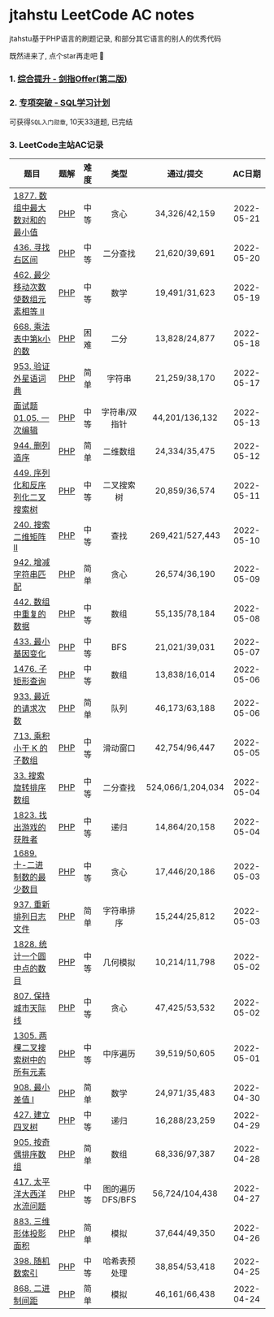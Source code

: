 # jtahstu LeetCode AC notes

jtahstu基于PHP语言的刷题记录, 和部分其它语言的别人的优秀代码

既然进来了, 点个star再走吧 🤣

### 1. [综合提升 - 剑指Offer(第二版)](剑指Offer/README.md)

### 2. [专项突破 - SQL学习计划](MySQL/README.md)
    
可获得`SQL入门勋章`, 10天33道题, 已完结

### 3. LeetCode主站AC记录

<!--| []() | [PHP]() |  |  |  | 2022-05- | -->

| 题目 | 题解 | 难度 | 类型 | 通过/提交 | AC日期 |
|----|----|:----:|:----:|:----:|:----:|
| [1877. 数组中最大数对和的最小值](https://leetcode.cn/problems/minimize-maximum-pair-sum-in-array/) | [PHP](https://www.yuque.com/jtahstu/leetcode/stq74f) | 中等 | 贪心 | 34,326/42,159 | 2022-05-21 |
| [436. 寻找右区间](https://leetcode.cn/problems/find-right-interval/) | [PHP](https://www.yuque.com/jtahstu/leetcode/buz4ii) | 中等 | 二分查找 | 21,620/39,691 | 2022-05-20 |
| [462. 最少移动次数使数组元素相等 II](https://leetcode.cn/problems/minimum-moves-to-equal-array-elements-ii/) | [PHP](https://www.yuque.com/jtahstu/leetcode/iw35nu) | 中等 | 数学 | 19,491/31,623 | 2022-05-19 |
| [668. 乘法表中第k小的数](https://leetcode.cn/problems/kth-smallest-number-in-multiplication-table/) | [PHP](https://www.yuque.com/jtahstu/leetcode/uo19el) | 困难 | 二分 | 13,828/24,877 | 2022-05-18 |
| [953. 验证外星语词典](https://leetcode.cn/problems/verifying-an-alien-dictionary/) | [PHP](https://www.yuque.com/jtahstu/leetcode/ze0lcx) | 简单 | 字符串 | 21,259/38,170 | 2022-05-17 |
| [面试题 01.05. 一次编辑](https://leetcode.cn/problems/one-away-lcci/) | [PHP](https://www.yuque.com/jtahstu/leetcode/nxgs5k) | 中等 | 字符串/双指针 | 44,201/136,132 | 2022-05-13 |
| [944. 删列造序](https://leetcode.cn/problems/delete-columns-to-make-sorted/) | [PHP](https://www.yuque.com/jtahstu/leetcode/hgqbp8) | 简单 | 二维数组 | 24,334/35,475 | 2022-05-12 |
| [449. 序列化和反序列化二叉搜索树](https://leetcode.cn/problems/serialize-and-deserialize-bst/) | [PHP](https://www.yuque.com/jtahstu/leetcode/hxl50i) | 中等 | 二叉搜索树 | 20,859/36,574 | 2022-05-11 |
| [240. 搜索二维矩阵 II](https://leetcode.cn/problems/search-a-2d-matrix-ii/) | [PHP](https://www.yuque.com/jtahstu/leetcode/wos6dy) | 中等 | 查找 | 269,421/527,443 | 2022-05-10 |
| [942. 增减字符串匹配](https://leetcode.cn/problems/di-string-match/) | [PHP](https://www.yuque.com/jtahstu/leetcode/wug4mu) | 简单 | 贪心 | 26,574/36,190 | 2022-05-09 |
| [442. 数组中重复的数据](https://leetcode.cn/problems/find-all-duplicates-in-an-array/) | [PHP](https://www.yuque.com/jtahstu/leetcode/ae3cw8) | 中等 | 数组 |  55,135/78,184 | 2022-05-08 |
| [433. 最小基因变化](https://leetcode.cn/problems/minimum-genetic-mutation/) | [PHP](https://www.yuque.com/jtahstu/leetcode/dpvuyr) | 中等 | BFS | 21,021/39,031 | 2022-05-07 |
| [1476. 子矩形查询](https://leetcode.cn/problems/subrectangle-queries/) | [PHP](https://www.yuque.com/jtahstu/leetcode/asr97x) | 中等 | 数组 | 13,838/16,014 | 2022-05-06 |
| [933. 最近的请求次数](https://leetcode.cn/problems/number-of-recent-calls/) | [PHP](https://www.yuque.com/jtahstu/leetcode/wedb6r) | 简单 | 队列 | 46,173/63,188 | 2022-05-06 |
| [713. 乘积小于 K 的子数组](https://leetcode.cn/problems/subarray-product-less-than-k/) | [PHP](https://www.yuque.com/jtahstu/leetcode/alzo5f) | 中等 | 滑动窗口 | 42,754/96,447 | 2022-05-05 |
| [33. 搜索旋转排序数组](https://leetcode.cn/problems/search-in-rotated-sorted-array/) | [PHP](https://www.yuque.com/jtahstu/leetcode/igwyag) | 中等 | 二分查找 | 524,066/1,204,034 | 2022-05-04 |
| [1823. 找出游戏的获胜者](https://leetcode.cn/problems/find-the-winner-of-the-circular-game/) | [PHP](https://www.yuque.com/jtahstu/leetcode/ka6g50) | 中等 | 递归 | 14,864/20,158 | 2022-05-04 |
| [1689. 十-二进制数的最少数目](https://leetcode.cn/problems/partitioning-into-minimum-number-of-deci-binary-numbers/) | [PHP](https://www.yuque.com/jtahstu/leetcode/xzct4q) | 中等 | 贪心 | 17,446/20,186 | 2022-05-03 |
| [937. 重新排列日志文件](https://leetcode.cn/problems/reorder-data-in-log-files/) | [PHP](https://www.yuque.com/jtahstu/leetcode/ci69wx) | 简单 | 字符串排序 | 15,244/25,812 | 2022-05-03 |
| [1828. 统计一个圆中点的数目](https://leetcode.cn/problems/queries-on-number-of-points-inside-a-circle/) | [PHP](https://www.yuque.com/jtahstu/leetcode/gyeu6t) | 中等 | 几何模拟 | 10,214/11,798 | 2022-05-02 |
| [807. 保持城市天际线](https://leetcode.cn/problems/max-increase-to-keep-city-skyline/) | [PHP](https://www.yuque.com/jtahstu/leetcode/sf5byb) | 中等 | 贪心 | 47,425/53,532 | 2022-05-02 |
| [1305. 两棵二叉搜索树中的所有元素](https://leetcode.cn/problems/all-elements-in-two-binary-search-trees/) | [PHP](https://www.yuque.com/jtahstu/leetcode/ey75s3) | 中等 | 中序遍历 | 39,519/50,605 | 2022-05-01 |
| [908. 最小差值 I](https://leetcode.cn/problems/smallest-range-i/) | [PHP](https://www.yuque.com/jtahstu/leetcode/qtiqw8) | 简单 | 数学 | 24,971/35,483 | 2022-04-30 |
| [427. 建立四叉树](https://leetcode.cn/problems/construct-quad-tree/) | [PHP](https://www.yuque.com/jtahstu/leetcode/fc8xfe) | 中等 | 递归 | 16,288/23,259 | 2022-04-29 |
| [905. 按奇偶排序数组](https://leetcode.cn/problems/sort-array-by-parity/) | [PHP](https://www.yuque.com/jtahstu/leetcode/af7dyg) | 简单 | 数组 | 68,336/97,387 | 2022-04-28 |
| [417. 太平洋大西洋水流问题](https://leetcode.cn/problems/pacific-atlantic-water-flow/) | [PHP](https://www.yuque.com/jtahstu/leetcode/ttgg0t) | 中等 | 图的遍历DFS/BFS | 56,724/104,438 | 2022-04-27 |
| [883. 三维形体投影面积](https://leetcode.cn/problems/projection-area-of-3d-shapes/) | [PHP](https://www.yuque.com/jtahstu/leetcode/ko8vde) | 简单 | 模拟 | 37,644/49,350 | 2022-04-26 |
| [398. 随机数索引](https://leetcode.cn/problems/random-pick-index/) | [PHP](https://www.yuque.com/jtahstu/leetcode/dnwn6i) | 中等 | 哈希表预处理 | 38,854/53,418 | 2022-04-25 |
| [868. 二进制间距](https://leetcode.cn/problems/binary-gap/) | [PHP](https://www.yuque.com/jtahstu/leetcode/kxg774) | 简单 | 模拟 | 46,161/66,438 | 2022-04-24 |